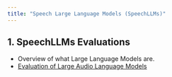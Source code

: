 ```yaml
---
title: "Speech Large Language Models (SpeechLLMs)"
---
```


## 1. SpeechLLMs Evaluations
- Overview of what Large Language Models are.  
- [Evaluation of Large Audio Language Models](https://sankar1535.substack.com/p/evaluation-of-large-audio-language)
